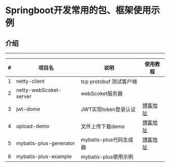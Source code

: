 # Springboot开发常用的包、框架使用示例

## 介绍

---

| #    | 项目名                 | 说明                    | 使用教程                           |
| ---- | ---------------------- | ----------------------- | ---------------------------------- |
| 1    | netty-client           | tcp protobuf 测试客户端 |                                    |
| 2    | netty-webScoket-server | webScoket服务器         |                                    |
| 3    | jwt-dome               | JWT实现token登录认证    | [博客地址](http://t.csdn.cn/uBLdp) |
| 4    | upload-demo            | 文件上传下载demo        | [博客地址](http://t.csdn.cn/ZFOYP) |
| 5    | mybatis-plus-generator | mybatis-plus代码生成器  | [博客地址](http://t.csdn.cn/wmdG5) |
| 6    | mybatis-plus-example   | mybatis-plus使用示例    |                                    |



